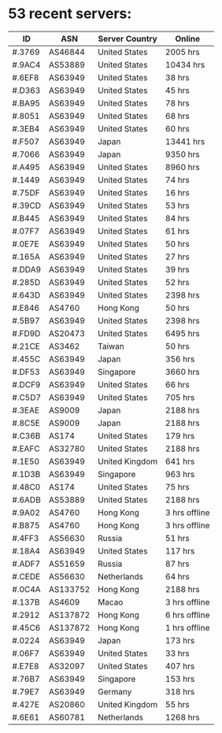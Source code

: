# 53 recent servers:

| ID | ASN | Server Country | Online |
| ------ | ------ | ------ | ------ |
| #.3769 | AS46844 | United States | 2005 hrs |
| #.9AC4 | AS53889 | United States | 10434 hrs |
| #.6EF8 | AS63949 | United States | 38 hrs |
| #.D363 | AS63949 | United States | 45 hrs |
| #.BA95 | AS63949 | United States | 78 hrs |
| #.8051 | AS63949 | United States | 68 hrs |
| #.3EB4 | AS63949 | United States | 60 hrs |
| #.F507 | AS63949 | Japan | 13441 hrs |
| #.7066 | AS63949 | Japan | 9350 hrs |
| #.A495 | AS63949 | United States | 8960 hrs |
| #.1449 | AS63949 | United States | 74 hrs |
| #.75DF | AS63949 | United States | 16 hrs |
| #.39CD | AS63949 | United States | 53 hrs |
| #.B445 | AS63949 | United States | 84 hrs |
| #.07F7 | AS63949 | United States | 61 hrs |
| #.0E7E | AS63949 | United States | 50 hrs |
| #.165A | AS63949 | United States | 27 hrs |
| #.DDA9 | AS63949 | United States | 39 hrs |
| #.285D | AS63949 | United States | 52 hrs |
| #.643D | AS63949 | United States | 2398 hrs |
| #.E846 | AS4760 | Hong Kong | 50 hrs |
| #.5B97 | AS63949 | United States | 2398 hrs |
| #.FD9D | AS20473 | United States | 6495 hrs |
| #.21CE | AS3462 | Taiwan | 50 hrs |
| #.455C | AS63949 | Japan | 356 hrs |
| #.DF53 | AS63949 | Singapore | 3660 hrs |
| #.DCF9 | AS63949 | United States | 66 hrs |
| #.C5D7 | AS63949 | United States | 705 hrs |
| #.3EAE | AS9009 | Japan | 2188 hrs |
| #.8C5E | AS9009 | Japan | 2188 hrs |
| #.C36B | AS174 | United States | 179 hrs |
| #.EAFC | AS32780 | United States | 2188 hrs |
| #.1E50 | AS63949 | United Kingdom | 641 hrs |
| #.1D3B | AS63949 | Singapore | 963 hrs |
| #.48C0 | AS174 | United States | 75 hrs |
| #.6ADB | AS53889 | United States | 2188 hrs |
| #.9A02 | AS4760 | Hong Kong | 3 hrs offline |
| #.B875 | AS4760 | Hong Kong | 3 hrs offline |
| #.4FF3 | AS56630 | Russia | 51 hrs |
| #.18A4 | AS63949 | United States | 117 hrs |
| #.ADF7 | AS51659 | Russia | 87 hrs |
| #.CEDE | AS56630 | Netherlands | 64 hrs |
| #.0C4A | AS133752 | Hong Kong | 2188 hrs |
| #.137B | AS4609 | Macao | 3 hrs offline |
| #.2912 | AS137872 | Hong Kong | 6 hrs offline |
| #.45C6 | AS137872 | Hong Kong | 1 hrs offline |
| #.0224 | AS63949 | Japan | 173 hrs |
| #.06F7 | AS63949 | United States | 33 hrs |
| #.E7E8 | AS32097 | United States | 407 hrs |
| #.76B7 | AS63949 | Singapore | 153 hrs |
| #.79E7 | AS63949 | Germany | 318 hrs |
| #.427E | AS20860 | United Kingdom | 55 hrs |
| #.6E61 | AS60781 | Netherlands | 1268 hrs |

